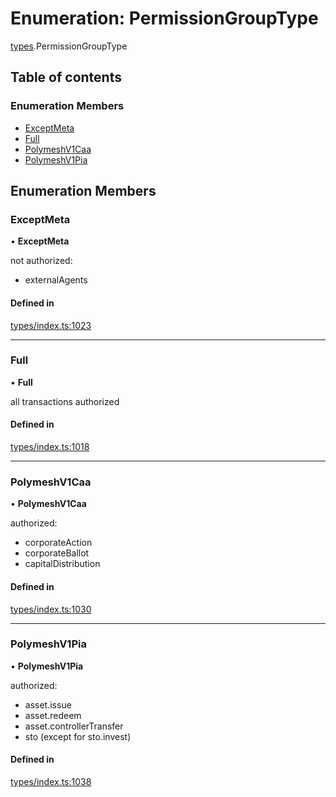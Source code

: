 # Enumeration: PermissionGroupType

[types](../wiki/types).PermissionGroupType

## Table of contents

### Enumeration Members

- [ExceptMeta](../wiki/types.PermissionGroupType#exceptmeta)
- [Full](../wiki/types.PermissionGroupType#full)
- [PolymeshV1Caa](../wiki/types.PermissionGroupType#polymeshv1caa)
- [PolymeshV1Pia](../wiki/types.PermissionGroupType#polymeshv1pia)

## Enumeration Members

### ExceptMeta

• **ExceptMeta**

not authorized:
  - externalAgents

#### Defined in

[types/index.ts:1023](https://github.com/PolymathNetwork/polymesh-sdk/blob/49113a20/src/types/index.ts#L1023)

___

### Full

• **Full**

all transactions authorized

#### Defined in

[types/index.ts:1018](https://github.com/PolymathNetwork/polymesh-sdk/blob/49113a20/src/types/index.ts#L1018)

___

### PolymeshV1Caa

• **PolymeshV1Caa**

authorized:
  - corporateAction
  - corporateBallot
  - capitalDistribution

#### Defined in

[types/index.ts:1030](https://github.com/PolymathNetwork/polymesh-sdk/blob/49113a20/src/types/index.ts#L1030)

___

### PolymeshV1Pia

• **PolymeshV1Pia**

authorized:
  - asset.issue
  - asset.redeem
  - asset.controllerTransfer
  - sto (except for sto.invest)

#### Defined in

[types/index.ts:1038](https://github.com/PolymathNetwork/polymesh-sdk/blob/49113a20/src/types/index.ts#L1038)
